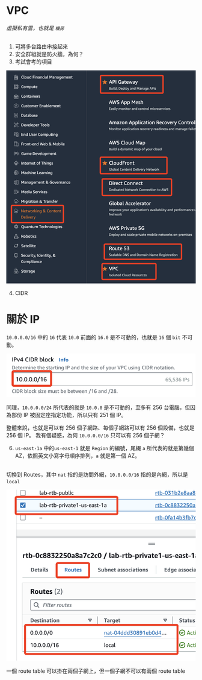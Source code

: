 # VPC

_虛擬私有雲，也就是 `機房`_

##

1. 可將多台路由串接起來
2. 安全群組就是防火牆，為何？
3. 考試會考的項目

![](images/img_41.png)

4. CIDR

# 關於 IP

`10.0.0.0/16` 中的 `16` 代表 `10.0` 前面的 `16.0` 是不可動的，也就是 `16` 個 `bit` 不可動。

![](images/img_42.png)

同理，`10.0.0.0/24` 所代表的就是 `10.0.0` 是不可動的，至多有 256 台電腦，但因為部份 IP 被固定座指定功能，所以只有 251 個 IP。

整體來說，也就是可以有 256 個子網路、每個子網路可以有 256 個設備，也就是 256 個 IP。
我有個疑惑，為何 `10.0.0.0/16` 只可以有 256 個子網？

6. `us-east-1a` 中的`us-east-1` 就是 `Region` 的編號，尾綴 `a` 所代表的就是第幾個 AZ，依照英文小寫字母順序排列，`a` 就是第一個 AZ。

##

切換到 Routes，其中 `nat` 指的是訪問外網，`10.0.0.0/16` 指的是內網，所以是 `local`

![](images/img_43.png)

一個 route table 可以掛在兩個子網上，但一個子網不可以有兩個 route table